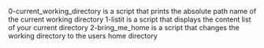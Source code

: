 0-current_working_directory is a script that prints the absolute path name of the current working directory
1-listit is a script that displays the content list of your current directory
2-bring_me_home is a script that changes the working directory to the users home directory
